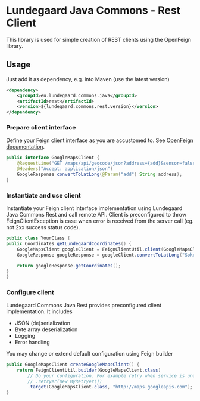 # Lundegaard Java Commons - Rest Client

This library is used for simple creation of REST clients using the OpenFeign library. 

## Usage

Just add it as dependency, e.g. into Maven (use the latest version)

```xml
<dependency>
    <groupId>eu.lundegaard.commons.java</groupId>
    <artifactId>rest</artifactId>
    <version>${lundegaard.commons.rest.version}</version>
</dependency>
``` 

### Prepare client interface
Define your Feign client interface as you are accustomed to. See [OpenFeign documentation](https://github.com/OpenFeign/feign).
 
```java
public interface GoogleMapsClient {
    @RequestLine("GET /maps/api/geocode/json?address={add}&sensor=false")
    @Headers("Accept: application/json")
    GoogleResponse convertToLatLong(@Param("add") String address);
}
``` 

### Instantiate and use client
Instantiate your Feign client interface implementation using Lundegaard Java Commons Rest and call remote API. Client is preconfigured to throw FeignClientException is case when error is received from the server call (eg. not 2xx success status code). 

```java
public class YourClass {
public Coordinates getLundegaardCoordinates() {
    GoogleMapsClient googleClient = FeignClientUtil.client(GoogleMapsClient.class, "http://maps.googleapis.com");
    GoogleResponse googleResponse = googleClient.convertToLatLong("Sokolovská 651/136a Prague");
    
    return googleResponse.getCoordinates();
}
}
``` 

### Configure client
Lundegaard Commons Java Rest provides preconfigured client implementation. It includes
 * JSON (de)serialization
 * Byte array deserialization
 * Logging
 * Error handling  

You may change or extend default configuration using Feign builder

```java
public GoogleMapsClient createGoogleMapsClient() {
    return FeignClientUtil.builder(GoogleMapsClient.class)
        // Do your configuration. For example retry when service is unavailable
        // .retryer(new MyRetryer())
        .target(GoogleMapsClient.class, "http://maps.googleapis.com");
}
``` 
